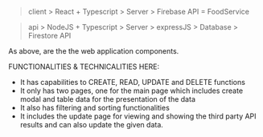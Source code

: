 > client
    > React + Typescript
    > Server
      > Firebase API = FoodService

> api
    > NodeJS + Typescript
    > Server
      > expressJS
    > Database
      > Firestore API

As above, are the the web application components.

FUNCTIONALITIES & TECHNICALITIES HERE: 
  - It has capabilities to CREATE, READ, UPDATE and DELETE functions
  - It only has two pages, one for the main page which includes create modal and table data for the presentation of the data
  - It also has filtering and sorting functionalities
  - It includes the update page for viewing and showing the third party API results and can also update the given data.
